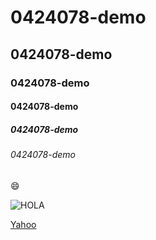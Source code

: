 # 0424078-demo
## 0424078-demo
### 0424078-demo
#### 0424078-demo
##### 0424078-demo
###### 0424078-demo

:smile:

![HOLA](https://upload.wikimedia.org/wikipedia/commons/7/75/Revista_%C2%A1HOLA%21.png)

[Yahoo](http://tw.yahoo.com)
